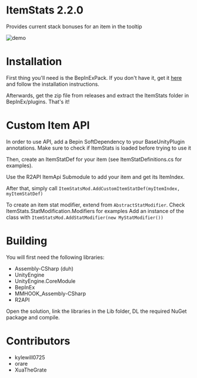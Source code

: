 # ItemStats 2.2.0
Provides current stack bonuses for an item in the tooltip

![demo](https://i.nyah.moe/VvsO.png)

# Installation
First thing you'll need is the BepInExPack. If you don't have it, get it [here](https://thunderstore.io/package/bbepis/BepInExPack/) and follow the installation instructions.

Afterwards, get the zip file from releases and extract the ItemStats folder in BepInEx/plugins. That's it!

# Custom Item API
In order to use API, add a Bepin SoftDependency to your BaseUnityPlugin annotations. 
Make sure to check if ItemStats is loaded before trying to use it

Then, create an ItemStatDef for your item (see ItemStatDefinitions.cs for examples).

Use the R2API ItemApi Submodule to add your item and get its ItemIndex.

After that, simply call `ItemStatsMod.AddCustomItemStatDef(myItemIndex, myItemStatDef)`

To create an item stat modifier, extend from `AbstractStatModifier`. Check ItemStats.StatModification.Modifiers for examples
Add an instance of the class with `ItemStatsMod.AddStatModifier(new MyStatModifier())`

# Building

You will first need the following libraries:

* Assembly-CSharp (duh)
* UnityEngine
* UnityEngine.CoreModule
* BepInEx
* MMHOOK_Assembly-CSharp
* R2API

Open the solution, link the libraries in the Lib folder, DL the required NuGet package and compile.

# Contributors

* kylewill0725
* orare
* XuaTheGrate

